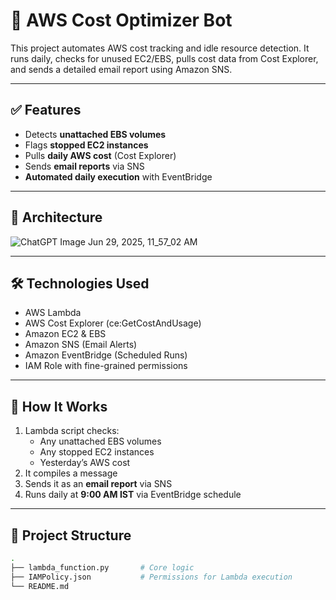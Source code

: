 # 💸 AWS Cost Optimizer Bot

This project automates AWS cost tracking and idle resource detection. It runs daily, checks for unused EC2/EBS, pulls cost data from Cost Explorer, and sends a detailed email report using Amazon SNS.

---

## ✅ Features

- Detects **unattached EBS volumes**
- Flags **stopped EC2 instances**
- Pulls **daily AWS cost** (Cost Explorer)
- Sends **email reports** via SNS
- **Automated daily execution** with EventBridge

---

## 📌 Architecture

![ChatGPT Image Jun 29, 2025, 11_57_02 AM](https://github.com/user-attachments/assets/f7ef023c-3e29-45c3-91dc-17f391c6ec8b)

---

## 🛠️ Technologies Used

- AWS Lambda
- AWS Cost Explorer (ce:GetCostAndUsage)
- Amazon EC2 & EBS
- Amazon SNS (Email Alerts)
- Amazon EventBridge (Scheduled Runs)
- IAM Role with fine-grained permissions

---

## 🚀 How It Works

1. Lambda script checks:
   - Any unattached EBS volumes
   - Any stopped EC2 instances
   - Yesterday’s AWS cost
2. It compiles a message
3. Sends it as an **email report** via SNS
4. Runs daily at **9:00 AM IST** via EventBridge schedule

---

## 📂 Project Structure

```bash
.
├── lambda_function.py       # Core logic
├── IAMPolicy.json           # Permissions for Lambda execution
└── README.md
